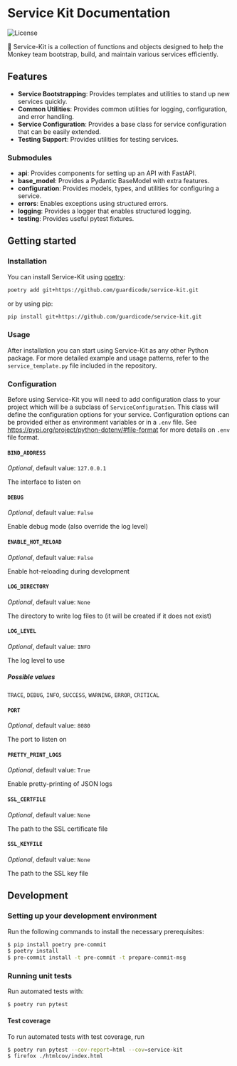 # Service Kit Documentation

![License](https://img.shields.io/github/license/guardicode/service-kit)


 📌 Service-Kit is a collection of functions and objects designed to help the
Monkey team bootstrap, build, and maintain various services efficiently.

## Features

- **Service Bootstrapping**: Provides templates and utilities to stand up
new services quickly.
- **Common Utilities**: Provides common utilities for logging, configuration,
and error handling.
- **Service Configuration**: Provides a base class for service
configuration that can be easily extended.
- **Testing Support**: Provides utilities for testing services.

### Submodules

- **api**: Provides components for setting up an API with FastAPI.
- **base_model**: Provides a Pydantic BaseModel with extra features.
- **configuration**: Provides models, types, and utilities for configuring a service.
- **errors**: Enables exceptions using structured errors.
- **logging**: Provides a logger that enables structured logging.
- **testing**: Provides useful pytest fixtures.


## Getting started

### Installation

You can install Service-Kit using [poetry](https://python-poetry.org/):

```bash
poetry add git+https://github.com/guardicode/service-kit.git
```

or by using pip:

```bash
pip install git+https://github.com/guardicode/service-kit.git
```

### Usage

After installation you can start using Service-Kit as any other Python package.
For more detailed example and usage patterns, refer to the
`service_template.py` file included in the repository.

### Configuration

Before using Service-Kit you will need to add configuration
class to your project which will be a subclass of `ServiceConfiguration`.
This class will define the configuration options for your service.
Configuration options can be provided either as environment variables or in a
`.env` file. See
https://pypi.org/project/python-dotenv/#file-format for more details on `.env`
file format.

<!--
DO NOT MODIFY the configuration options documentation below; it is
autogenerated. To regenerate the documentation, run the
autogenerate-options-docs.sh script.
-->
<!-- generated env. vars. start -->
#### `BIND_ADDRESS`

*Optional*, default value: `127.0.0.1`

The interface to listen on

#### `DEBUG`

*Optional*, default value: `False`

Enable debug mode (also override the log level)

#### `ENABLE_HOT_RELOAD`

*Optional*, default value: `False`

Enable hot-reloading during development

#### `LOG_DIRECTORY`

*Optional*, default value: `None`

The directory to write log files to (it will be created if it does not exist)

#### `LOG_LEVEL`

*Optional*, default value: `INFO`

The log level to use

##### Possible values

`TRACE`, `DEBUG`, `INFO`, `SUCCESS`, `WARNING`, `ERROR`, `CRITICAL`

#### `PORT`

*Optional*, default value: `8080`

The port to listen on

#### `PRETTY_PRINT_LOGS`

*Optional*, default value: `True`

Enable pretty-printing of JSON logs

#### `SSL_CERTFILE`

*Optional*, default value: `None`

The path to the SSL certificate file

#### `SSL_KEYFILE`

*Optional*, default value: `None`

The path to the SSL key file
<!-- generated env. vars. end -->


## Development

### Setting up your development environment

Run the following commands to install the necessary prerequisites:

```bash
$ pip install poetry pre-commit
$ poetry install
$ pre-commit install -t pre-commit -t prepare-commit-msg
```

### Running unit tests

Run automated tests with:

```bash
$ poetry run pytest
```


#### Test coverage

To run automated tests with test coverage, run

```bash
$ poetry run pytest --cov-report=html --cov=service-kit
$ firefox ./htmlcov/index.html
```
